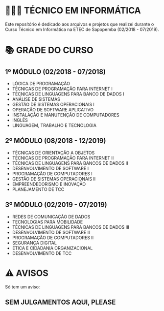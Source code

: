 # 🧑🏻‍💻 TÉCNICO EM INFORMÁTICA
Este reposítório é dedicado aos arquivos e projetos que realizei durante o Curso Técnico em Informática na ETEC de Sapopemba (02/2018 - 07/2019).

# 📚 GRADE DO CURSO
## 1º MÓDULO (02/2018 - 07/2018)
- LÓGICA DE PROGRAMAÇÃO
- TÉCNICAS DE PROGRAMAÇÃO PARA INTERNET I
- TÉCNICAS DE LINGUAGENS PARA BANCO DE DADOS I
- ANÁLISE DE SISTEMAS
- GESTÃO DE SISTEMAS OPERACIONAIS I
- OPERAÇÃO DE SOFTWARE APLICATIVO
- INSTALAÇÃO E MANUTENÇÃO DE COMPUTADORES
- INGLÊS
- LINGUAGEM, TRABALHO E TECNOLOGIA

## 2º MÓDULO (08/2018 - 12/2019)
- TÉCNICAS DE ORIENTAÇÃO A OBJETOS
- TÉCNICAS DE PROGRAMAÇÃO PARA INTERNET II
- TÉCNICAS DE LINGUAGENS PARA BANCOS DE DADOS II
- DESENVOLVIMENTO DE SOFTWARE I
- PROGRAMAÇÃO DE COMPUTADORES I
- GESTÃO DE SISTEMAS OPERACIONAIS II
- EMPREENDEDORISMO E INOVAÇÃO
- PLANEJAMENTO DE TCC

## 3º MÓDULO (02/2019 - 07/2019)
- REDES DE COMUNICAÇÃO DE DADOS
- TECNOLOGIAS PARA MOBILIDADE
- TÉCNICAS DE LINGUAGENS PARA BANCOS DE DADOS III
- DESENVOLVIMENTO DE SOFTWARE II
- PROGRAMAÇÃO DE COMPUTADORES II
- SEGURANÇA DIGITAL
- ÉTICA E CIDADANIA ORGANIZACIONAL
- DESENVOLVIMENTO DE TCC

# ⚠️ AVISOS
Só tem um aviso:

## SEM JULGAMENTOS AQUI, PLEASE